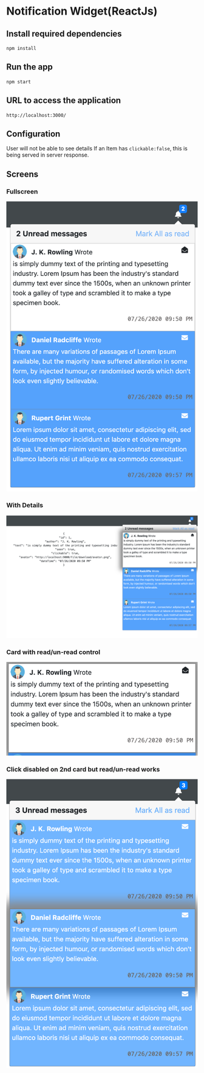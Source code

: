 # Notification Widget(ReactJs)
 
## Install required dependencies

    npm install

## Run the app

    npm start

## URL to access the application 

    http://localhost:3000/

## Configuration 

   User will not be able to see details If an Item has `clickable:false`, this is being served in server response.

## Screens
 
### Fullscreen
![Alt text](https://github.com/shaktics2015/Notification-Widget-ReactJs/blob/master/screenshots/1.png "Full screen")

### With Details
![Alt text](https://github.com/shaktics2015/Notification-Widget-ReactJs/blob/master/screenshots/2.png "With Details")

### Card with read/un-read control
![Alt text](https://github.com/shaktics2015/Notification-Widget-ReactJs/blob/master/screenshots/3.png "Card with read/un-read control")

### Click disabled on 2nd card but read/un-read works
![Alt text](https://github.com/shaktics2015/Notification-Widget-ReactJs/blob/master/screenshots/4.png "Click disabled on 2nd card but read/un-read works")
